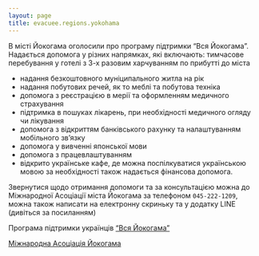```yaml
---
layout: page
title: evacuee.regions.yokohama
---
```

В місті Йокогама оголосили про програму підтримки “Вся Йокогама”. Надається допомога у різних напрямках, які включають:
тимчасове перебування у готелі з 3-х разовим харчуванням по прибутті
до міста

- надання безкоштовного муніципального житла на рік
- надання побутових речей, як то меблі та побутова техніка
- допомога з реєстрацією в мерії та оформленням медичного страхування
- підтримка в пошуках лікарень, при необхідності медичного огляду чи лікування
- допомога з відкриттям банківського рахунку та налаштуванням мобільного зв’язку
- допомога у вивченні японської мови
- допомога з працевлаштуванням
- відкрито українське кафе, де можна поспілкуватися українською мовою за необхідності також надається фінансова допомога.

Звернутися щодо отримання допомоги та за консультацією можна до Міжнародної Асоціації міста Йокогама за телефоном `045-222-1209`, можна також написати на електронну скриньку та у додатку LINE (дивіться за посиланням)

Програма підтримки українців [“Вся Йокогама”](https://www.city.yokohama.lg.jp/city-info/seisaku/kokusai/kokusai/shimai/2022odesa.html)

[Міжнародна Асоціація Йокогама](https://www.yokoinfo.jp/)
